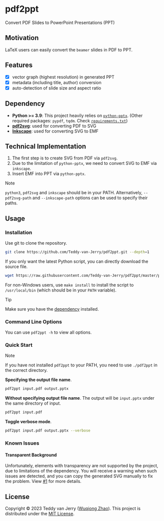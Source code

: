 # pdf2ppt
Convert PDF Slides to PowerPoint Presentations (PPT)

## Motivation
LaTeX users can easily convert the `beamer` slides in PDF to PPT.

## Features
- [x] vector graph (highest resolution) in generated PPT
- [x] metadata (including title, author) conversion
- [x] auto-detection of slide size and aspect ratio

## Dependency
- **Python >= 3.9**: This project heavily relies on [`python-pptx`](https://python-pptx.readthedocs.io/). (Other required packages: `pypdf`, `tqdm`. Check [`requirements.txt`](requirements.txt))
- [**pdf2svg**](https://github.com/dawbarton/pdf2svg): used for converting PDF to SVG
- [**Inkscape**](https://inkscape.org/): used for converting SVG to EMF

## Technical Implementation
1. The first step is to create SVG from PDF via `pdf2svg`.
2. Due to the limitation of `python-pptx`, we need to convert SVG to EMF via `inkscape`.
3. Insert EMF into PPT via `python-pptx`.

> [!NOTE]
> `python3`, `pdf2svg` and `inkscape` should be in your PATH.
> Alternatively, `--pdf2svg-path` and `--inkscape-path` options can be used to specify their paths.

## Usage
### Installation
Use git to clone the repository.
```sh
git clone https://github.com/Teddy-van-Jerry/pdf2ppt.git --depth=1
```
If you only want the latest Python script, you can directly download the source file.
```sh
wget https://raw.githubusercontent.com/Teddy-van-Jerry/pdf2ppt/master/pdf2ppt
```

For non-Windows users,
use `make install` to install the script to `/usr/local/bin` (which should be in your `PATH` variable).

> [!TIP]
> Make sure you have the [dependency](#dependency) installed.

### Command Line Options
You can use `pdf2ppt -h` to view all options.

### Quick Start

> [!NOTE]
> If you have not installed `pdf2ppt` to your PATH, you need to use `./pdf2ppt` in the correct directory.

**Specifying the output file name**.
```sh
pdf2ppt input.pdf output.pptx
```

**Without specifying output file name**.
The output will be `input.pptx` under the same directory of input.
```sh
pdf2ppt input.pdf
```

**Toggle verbose mode**.
```sh
pdf2ppt input.pdf output.pptx --verbose
```

### Known Issues
#### Transparent Background
Unfortunately, elements with transparency are not supported by the project, due to limitations of the dependency.
You will receive a warning when such issues are detected, and you can copy the generated SVG manually to fix the problem.
View [#1](https://github.com/Teddy-van-Jerry/pdf2ppt/issues/1) for more details.

## License
Copyright ©️ 2023 Teddy van Jerry ([Wuqiong Zhao](https://wqzhao.org)).
This project is distributed under the [MIT License](LICENSE).
